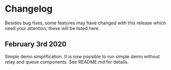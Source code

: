 # Changelog

Besides bug fixes, some features may have changed with this release which need your attention, these will be listed here.

## February 3rd 2020

Simple demo simplification. It is now possible to run simple demo without relay and queue components. See README.md for details.
